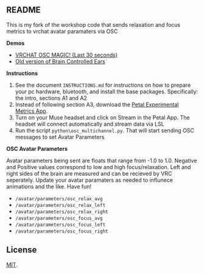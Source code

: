 ## README

This is my fork of the workshop code that sends relaxation and focus metrics to vrchat avatar paramaters via OSC

**Demos** 
- [VRCHAT OSC MAGIC! (Last 30 seconds)](https://twitter.com/kentrl_z/status/1497020472046800897)
- [Old version of Brain Controlled Ears](https://www.youtube.com/watch?v=WjWc51xNgKg)

**Instructions**
1. See the document `INSTRUCTIONS.md` for instructions on how to prepare your pc hardware, bluetooth, and install the base packages. Specifically: the intro, sections A1 and A2
2. Instead of following section A3, download the [Petal Experimental Metrics App](https://petal.tech/downloads).
3. Turn on your Muse headset and click on Stream in the Petal App. The headset will connect automatically and stream data via LSL
4. Run the script `python\osc_multichannel.py`. That will start sending OSC messages to set Avatar Parameters

**OSC Avatar Parameters**

Avatar parameters being sent are floats that range from -1.0 to 1.0. Negative and Positive values correspond to low and high focus/relaxation. Left and right sides of the brain are measured and can be recieved by VRC seperately. Update your avatar paramaters as needed to influnece animations and the like. Have fun!

- `/avatar/parameters/osc_relax_avg`
- `/avatar/parameters/osc_relax_left`
- `/avatar/parameters/osc_relax_right`
- `/avatar/parameters/osc_focus_avg`
- `/avatar/parameters/osc_focus_left`
- `/avatar/parameters/osc_focus_right`

## License
[MIT](http://opensource.org/licenses/MIT).



